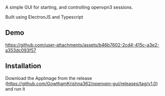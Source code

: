 
A simple GUI for starting, and controlling openvpn3 sessions.

Built using ElectronJS and Typescript

## Demo

https://github.com/user-attachments/assets/b46b7602-2cd4-415c-a3e2-a353dc093f57

## Installation

Download the AppImage from the release (https://github.com/GowthamKrishna362/openvpn-gui/releases/tag/v1.0) and run it
